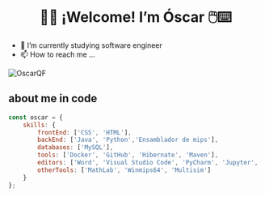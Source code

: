 <h1 align="center">👋😊 ¡Welcome! I’m Óscar 🖱️⌨️</h1>

- 🌱 I’m currently studying software engineer
- 📫 How to reach me ...

<!---
OscarQF/OscarQF is a ✨ special ✨ repository because its `README.md` (this file) appears on your GitHub profile.
You can click the Preview link to take a look at your changes.
--->
<p align="left"> <img src ="https://komarev.com/ghpvc/?username=OscarQF&label=Profile%20views&color=0e75b6&style=flat" alt="OscarQF" /> </p>

## about me in code
```js
const oscar = {
    skills: {
        frontEnd: ['CSS', 'HTML'],
        backEnd: ['Java', 'Python','Ensamblador de mips'],
        databases: ['MySQL'],
        tools: ['Docker', 'GitHub', 'Hibernate', 'Maven'],
        editors: ['Word', 'Visual Studio Code', 'PyCharm', 'Jupyter', 'IntelliJ'],
        otherTools: ['MathLab', 'Winmips64', 'Multisim']
    }
};

   
